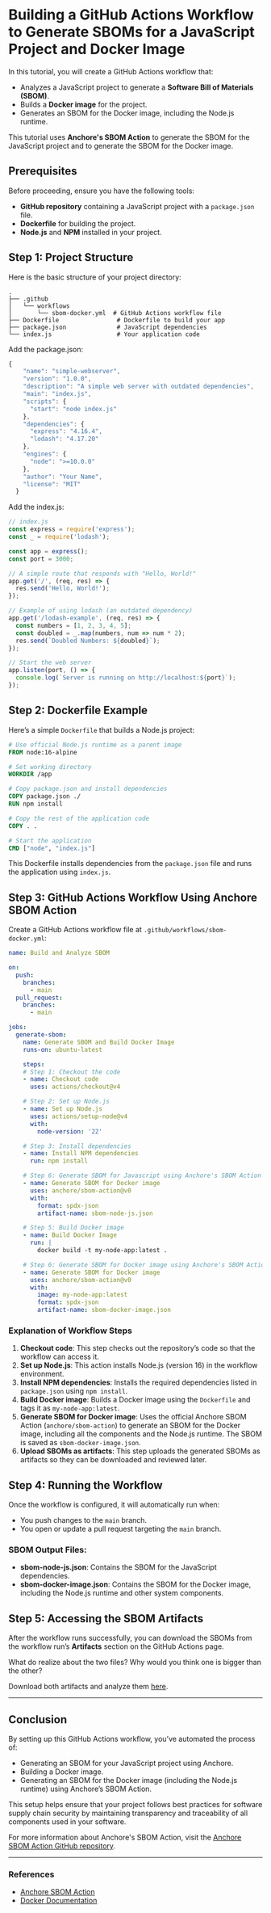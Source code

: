 # Building a GitHub Actions Workflow to Generate SBOMs for a JavaScript Project and Docker Image

In this tutorial, you will create a GitHub Actions workflow that:
- Analyzes a JavaScript project to generate a **Software Bill of Materials (SBOM)**.
- Builds a **Docker image** for the project.
- Generates an SBOM for the Docker image, including the Node.js runtime.

This tutorial uses **Anchore's SBOM Action** to generate the SBOM for the JavaScript project and to generate the SBOM for the Docker image.

## Prerequisites

Before proceeding, ensure you have the following tools:
- **GitHub repository** containing a JavaScript project with a `package.json` file.
- **Dockerfile** for building the project.
- **Node.js** and **NPM** installed in your project.

## Step 1: Project Structure

Here is the basic structure of your project directory:

```
.
├── .github
│   └── workflows
│       └── sbom-docker.yml  # GitHub Actions workflow file
├── Dockerfile                # Dockerfile to build your app
├── package.json              # JavaScript dependencies
└── index.js                  # Your application code
```

Add the package.json:

```js
{
    "name": "simple-webserver",
    "version": "1.0.0",
    "description": "A simple web server with outdated dependencies",
    "main": "index.js",
    "scripts": {
      "start": "node index.js"
    },
    "dependencies": {
      "express": "4.16.4",
      "lodash": "4.17.20"
    },
    "engines": {
      "node": ">=10.0.0"
    },
    "author": "Your Name",
    "license": "MIT"
  }
```

Add the index.js:

```js
// index.js
const express = require('express');
const _ = require('lodash');

const app = express();
const port = 3000;

// A simple route that responds with "Hello, World!"
app.get('/', (req, res) => {
  res.send('Hello, World!');
});

// Example of using lodash (an outdated dependency)
app.get('/lodash-example', (req, res) => {
  const numbers = [1, 2, 3, 4, 5];
  const doubled = _.map(numbers, num => num * 2);
  res.send(`Doubled Numbers: ${doubled}`);
});

// Start the web server
app.listen(port, () => {
  console.log(`Server is running on http://localhost:${port}`);
});
```

## Step 2: Dockerfile Example

Here’s a simple `Dockerfile` that builds a Node.js project:

```Dockerfile
# Use official Node.js runtime as a parent image
FROM node:16-alpine

# Set working directory
WORKDIR /app

# Copy package.json and install dependencies
COPY package.json ./
RUN npm install

# Copy the rest of the application code
COPY . .

# Start the application
CMD ["node", "index.js"]
```

This Dockerfile installs dependencies from the `package.json` file and runs the application using `index.js`.

## Step 3: GitHub Actions Workflow Using Anchore SBOM Action

Create a GitHub Actions workflow file at `.github/workflows/sbom-docker.yml`:

```yaml
name: Build and Analyze SBOM

on:
  push:
    branches:
      - main
  pull_request:
    branches:
      - main

jobs:
  generate-sbom:
    name: Generate SBOM and Build Docker Image
    runs-on: ubuntu-latest

    steps:
    # Step 1: Checkout the code
    - name: Checkout code
      uses: actions/checkout@v4

    # Step 2: Set up Node.js
    - name: Set up Node.js
      uses: actions/setup-node@v4
      with:
        node-version: '22'

    # Step 3: Install dependencies
    - name: Install NPM dependencies
      run: npm install

    # Step 6: Generate SBOM for Javascript using Anchore's SBOM Action
    - name: Generate SBOM for Docker image
      uses: anchore/sbom-action@v0
      with:
        format: spdx-json
        artifact-name: sbom-node-js.json

    # Step 5: Build Docker image
    - name: Build Docker Image
      run: |
        docker build -t my-node-app:latest .

    # Step 6: Generate SBOM for Docker image using Anchore's SBOM Action
    - name: Generate SBOM for Docker image
      uses: anchore/sbom-action@v0
      with:
        image: my-node-app:latest
        format: spdx-json
        artifact-name: sbom-docker-image.json
```

### **Explanation of Workflow Steps**

1. **Checkout code**: This step checks out the repository’s code so that the workflow can access it.
2. **Set up Node.js**: This action installs Node.js (version 16) in the workflow environment.
3. **Install NPM dependencies**: Installs the required dependencies listed in `package.json` using `npm install`.
4. **Build Docker image**: Builds a Docker image using the `Dockerfile` and tags it as `my-node-app:latest`.
5. **Generate SBOM for Docker image**: Uses the official Anchore SBOM Action (`anchore/sbom-action`) to generate an SBOM for the Docker image, including all the components and the Node.js runtime. The SBOM is saved as `sbom-docker-image.json`.
6. **Upload SBOMs as artifacts**: This step uploads the generated SBOMs as artifacts so they can be downloaded and reviewed later.

## Step 4: Running the Workflow

Once the workflow is configured, it will automatically run when:
- You push changes to the `main` branch.
- You open or update a pull request targeting the `main` branch.

### SBOM Output Files:
- **sbom-node-js.json**: Contains the SBOM for the JavaScript dependencies.
- **sbom-docker-image.json**: Contains the SBOM for the Docker image, including the Node.js runtime and other system components.

## Step 5: Accessing the SBOM Artifacts

After the workflow runs successfully, you can download the SBOMs from the workflow run’s **Artifacts** section on the GitHub Actions page.

What do realize about the two files? Why would you think one is bigger than the other?

Download both artifacts and analyze them [here](https://apps.rancher.io/sbom-viewer).

---

## Conclusion

By setting up this GitHub Actions workflow, you’ve automated the process of:
- Generating an SBOM for your JavaScript project using Anchore.
- Building a Docker image.
- Generating an SBOM for the Docker image (including the Node.js runtime) using Anchore’s SBOM Action.

This setup helps ensure that your project follows best practices for software supply chain security by maintaining transparency and traceability of all components used in your software.

For more information about Anchore's SBOM Action, visit the [Anchore SBOM Action GitHub repository](https://github.com/anchore/sbom-action).

---

### References
- [Anchore SBOM Action](https://github.com/anchore/sbom-action)
- [Docker Documentation](https://docs.docker.com/)
